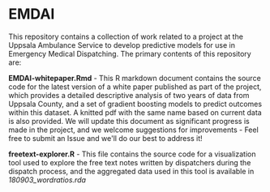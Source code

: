 # EMDAI

This repository contains a collection of work related to a project at the Uppsala Ambulance Service to develop predictive models for use in Emergency Medical Dispatching. The primary contents of this repository are:

**EMDAI-whitepaper.Rmd** - This R markdown document contains the source code for the latest version of a white paper published as part of the project, which provides a detailed descriptive analysis of two years of data from Uppsala County, and a set of gradient boosting models to predict outcomes within this dataset. A knitted pdf with the same name based on current data is also provided. We will update this document as significant progress is made in the project, and we welcome suggestions for improvements - Feel free to submit an Issue and we'll do our best to address it!

**freetext-explorer.R** - This file contains the source code for a visualization tool used to explore the free text notes written by dispatchers during the dispatch process, and the aggregated data used in this tool is available in _180903_wordratios.rda_
